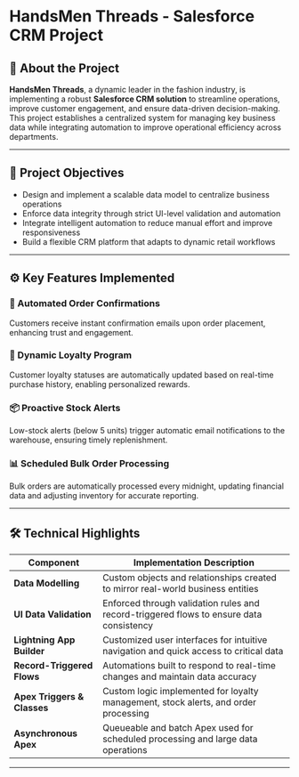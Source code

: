 # HandsMen Threads - Salesforce CRM Project

## 🧵 About the Project

**HandsMen Threads**, a dynamic leader in the fashion industry, is implementing a robust **Salesforce CRM solution** to streamline operations, improve customer engagement, and ensure data-driven decision-making. This project establishes a centralized system for managing key business data while integrating automation to improve operational efficiency across departments.

---

## 🎯 Project Objectives

- Design and implement a scalable data model to centralize business operations
- Enforce data integrity through strict UI-level validation and automation
- Integrate intelligent automation to reduce manual effort and improve responsiveness
- Build a flexible CRM platform that adapts to dynamic retail workflows

---

## ⚙️ Key Features Implemented

### 📩 Automated Order Confirmations
Customers receive instant confirmation emails upon order placement, enhancing trust and engagement.

### 🎁 Dynamic Loyalty Program
Customer loyalty statuses are automatically updated based on real-time purchase history, enabling personalized rewards.

### 📦 Proactive Stock Alerts
Low-stock alerts (below 5 units) trigger automatic email notifications to the warehouse, ensuring timely replenishment.

### 📊 Scheduled Bulk Order Processing
Bulk orders are automatically processed every midnight, updating financial data and adjusting inventory for accurate reporting.

---

## 🛠️ Technical Highlights

| Component                   | Implementation Description                                                                 |
|----------------------------|---------------------------------------------------------------------------------------------|
| **Data Modelling**         | Custom objects and relationships created to mirror real-world business entities             |
| **UI Data Validation**     | Enforced through validation rules and record-triggered flows to ensure data consistency     |
| **Lightning App Builder**  | Customized user interfaces for intuitive navigation and quick access to critical data       |
| **Record-Triggered Flows** | Automations built to respond to real-time changes and maintain data accuracy                |
| **Apex Triggers & Classes**| Custom logic implemented for loyalty management, stock alerts, and order processing         |
| **Asynchronous Apex**      | Queueable and batch Apex used for scheduled processing and large data operations            |

---
